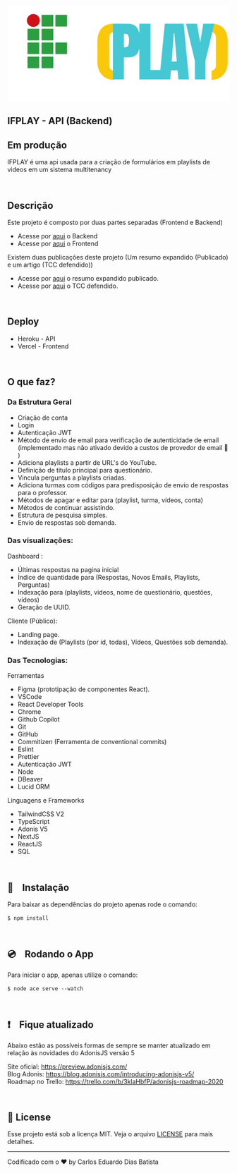<p align="center">
  <img src="./resources/img/logo.svg">
</p>

## IFPLAY - API (Backend)

## Em produção

IFPLAY é uma api usada para a criação de formulários em playlists de videos em um sistema multitenancy

<br />

## Descrição

Este projeto é composto por duas partes separadas (Frontend e Backend)

- Acesse por <a href = 'https://github.com/carloseduardodb/ifplay-api'>aqui</a> o Backend
- Acesse por <a href = 'https://github.com/carloseduardodb/ifplay'>aqui</a> o Frontend

Existem duas publicações deste projeto (Um resumo expandido (Publicado) e um artigo (TCC defendido))

- Acesse por <a href = 'https://jornada.ifsuldeminas.edu.br/index.php/jctpas2021/jctpas2021/paper/viewFile/6974/5198'>aqui</a> o resumo expandido publicado.
- Acesse por <a href = 'https://drive.google.com/file/d/1bs03lFs6tBpH3nUVUaBZ0BUlzrqXIu41/view?usp=sharing'>aqui</a> o TCC defendido.

<br />

## Deploy

- Heroku - API
- Vercel - Frontend

<br />

## O que faz?

### Da Estrutura Geral

- Criação de conta
- Login
- Autenticação JWT
- Método de envio de email para verificação de autenticidade de email (implementado mas não ativado devido a custos de provedor de email 🙁 )
- Adiciona playlists a partir de URL's do YouTube.
- Definição de titulo principal para questionário.
- Vincula perguntas a playlists criadas.
- Adiciona turmas com códigos para predisposição de envio de respostas para o professor.
- Métodos de apagar e editar para (playlist, turma, vídeos, conta)
- Métodos de continuar assistindo.
- Estrutura de pesquisa simples.
- Envio de respostas sob demanda.

### Das visualizações:

Dashboard :

- Últimas respostas na pagina inicial
- Índice de quantidade para (Respostas, Novos Emails, Playlists, Perguntas)
- Indexação para (playlists, videos, nome de questionário, questões, vídeos)
- Geração de UUID.

Cliente (Público):

- Landing page.
- Indexação de (Playlists (por id, todas), Vídeos, Questões sob demanda).

### Das Tecnologias:

Ferramentas

- Figma (prototipação de componentes React).
- VSCode
- React Developer Tools
- Chrome
- Github Copilot
- Git
- GitHub
- Commitizen (Ferramenta de conventional commits)
- Eslint
- Prettier
- Autenticação JWT
- Node
- DBeaver
- Lucid ORM

Linguagens e Frameworks

- TailwindCSS V2
- TypeScript
- Adonis V5
- NextJS
- ReactJS
- SQL

<br />

## 💾 &nbsp;&nbsp; Instalação

Para baixar as dependências do projeto apenas rode o comando:

    $ npm install

<br />

## 💿 &nbsp;&nbsp; Rodando o App

Para iniciar o app, apenas utilize o comando:

    $ node ace serve --watch

<br />

## ❗️ &nbsp;&nbsp; Fique atualizado

Abaixo estão as possíveis formas de sempre se manter atualizado em relação às novidades do AdonisJS versão 5

Site oficial: https://preview.adonisjs.com/ <br>
Blog Adonis: https://blog.adonisjs.com/introducing-adonisjs-v5/ <br>
Roadmap no Trello: https://trello.com/b/3klaHbfP/adonisjs-roadmap-2020 <br>

<br />

## 📝 License

Esse projeto está sob a licença MIT. Veja o arquivo [LICENSE](LICENSE.md) para mais detalhes.

---

Codificado com o ❤️ by Carlos Eduardo Dias Batista
